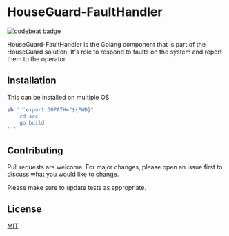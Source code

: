 # HouseGuard-FaultHandler

[![codebeat badge](https://codebeat.co/badges/289dd2c2-4772-4701-8215-8165a8c09770)](https://codebeat.co/projects/github-com-rubber-duck-999-houseguard-faulthandler-master)

HouseGuard-FaultHandler is the Golang component that is part of the HouseGuard solution. 
It's role to respond to faults on the system and report them to the operator.

## Installation

This can be installed on multiple OS

```bash
sh '''export GOPATH="${PWD}"
    cd src
    go build
'''
```


## Contributing
Pull requests are welcome. For major changes, please open an issue first to discuss what you would like to change.

Please make sure to update tests as appropriate.

## License
[MIT](https://github.com/Rubber-Duck-999/HouseGuard-FaultHandler/blob/master/LICENSE.txt)
